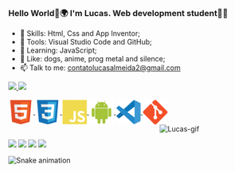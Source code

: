 ### Hello World👋🌍 I'm Lucas. Web development student👨‍💻

- 🤹 Skills: Html, Css and App Inventor;
- 🎒 Tools: Visual Studio Code and GitHub;
- 🌱 Learning: JavaScript;
- 🤩 Like: dogs, anime, prog metal and silence;
- 📫 Talk to me: contatolucasalmeida2@gmail.com

<div>
  <a href="https://github.com/i-am-lucas-almeida">
  <img height="160em" src="https://github-readme-stats.vercel.app/api?username=i-am-lucas-almeida&show_icons=true&theme=tokyonight&include_all_commits=true&count_private=true"/>
  <img height="160em" src="https://github-readme-stats.vercel.app/api/top-langs/?username=i-am-lucas-almeida&layout=compact&langs_count=7&theme=tokyonight"/>
</div>
  
<div style="display: inline_block"><br>
  <img align="center" alt="Lucas-HTML" height="50" width="50" src="https://raw.githubusercontent.com/devicons/devicon/master/icons/html5/html5-original.svg">
  <img align="center" alt="Lucas-CSS" height="50" width="50" src="https://raw.githubusercontent.com/devicons/devicon/master/icons/css3/css3-original.svg">
  <img align="center" alt="Lucas-Js" height="50" width="50" src="https://raw.githubusercontent.com/devicons/devicon/master/icons/javascript/javascript-plain.svg">
  <img align="center" alt="Lucas-Android" height="50" width="50" src="https://raw.githubusercontent.com/devicons/devicon/master/icons/android/android-original.svg">
  <img align="center" alt="Lucas-VsCode" height="50" width="50" src="https://raw.githubusercontent.com/devicons/devicon/master/icons/vscode/vscode-original.svg">
  <img align="center" alt="Lucas-Github" height="50" width="50" src="https://raw.githubusercontent.com/devicons/devicon/master/icons/git/git-original.svg">
  <img align="right" alt="Lucas-gif" height="150" width="200" src="https://media.giphy.com/media/PiQejEf31116URju4V/giphy.gif">
</div>
  
##
  
<div> 
  <a href = "mailto:contatolucasalmeida2@gmail.com"><img src="https://img.shields.io/badge/Gmail-D14836?style=for-the-badge&logo=gmail&logoColor=white" target="_blank"></a>
  <a href = "https://t.me/lucas_almeida_developer" target="_blank"><img src="https://img.shields.io/badge/Telegram-2CA5E0?style=for-the-badge&logo=telegram&logoColor=white"></a>
  <a href = "#" target="_blank"><img src="https://img.shields.io/badge/LinkedIn-0077B5?style=for-the-badge&logo=linkedin&logoColor=white"></a>
  <a href = "https://open.spotify.com/playlist/01UnemMhALKmJguEKBIE9r?si=abaa88ab3c7446fc" target="_blank"><img src="https://img.shields.io/badge/Spotify-1ED760?&style=for-the-badge&logo=spotify&logoColor=white"></a>
  
  ![Snake animation](https://github.com/i-am-lucas-almeida/i-am-lucas-almeida/blob/output/github-contribution-grid-snake.svg)
  
</div>

